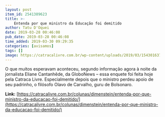 ```yaml
---
layout: post
item_id: 2541389623
title: >-
    Entenda por que ministro da Educação foi demitido
author: Tatu D'Oquei
date: 2019-03-28 00:46:08
pub_date: 2019-03-28 00:46:08
time_added: 2019-03-30 09:29:35
categories: [avisamos]
tags: []
image: https://catracalivre.com.br/wp-content/uploads/2019/03/1543016372-088607-1543016607-noticia-normal.jpg
---
```


O que muitos esperavam aconteceu, segundo informação agora à noite da jornalista Eliane Cantanhêde, da GloboNews – essa enquete foi feita hoje pela Catraca Livre. Especialmente depois que o ministro perdeu apoio de seu padrinho, o filósofo Olavo de Carvalho, guru de Bolsonaro.

**Link:** [https://catracalivre.com.br/colunas/dimenstein/entenda-por-que-ministro-da-educacao-foi-demitido/](https://catracalivre.com.br/colunas/dimenstein/entenda-por-que-ministro-da-educacao-foi-demitido/)

